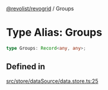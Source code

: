 [@revolist/revogrid](README.md) / Groups

# Type Alias: Groups

```ts
type Groups: Record<any, any>;
```

## Defined in

[src/store/dataSource/data.store.ts:25](https://github.com/revolist/revogrid/blob/179ef4790c9da8e1216f1005cb3571a276adbd08/src/store/dataSource/data.store.ts#L25)
